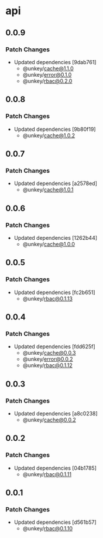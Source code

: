 # api

## 0.0.9

### Patch Changes

- Updated dependencies [9dab761]
  - @unkey/cache@1.1.0
  - @unkey/error@0.1.0
  - @unkey/rbac@0.2.0

## 0.0.8

### Patch Changes

- Updated dependencies [9b80f19]
  - @unkey/cache@1.0.2

## 0.0.7

### Patch Changes

- Updated dependencies [a2578ed]
  - @unkey/cache@1.0.1

## 0.0.6

### Patch Changes

- Updated dependencies [1262b44]
  - @unkey/cache@1.0.0

## 0.0.5

### Patch Changes

- Updated dependencies [fc2b651]
  - @unkey/rbac@0.1.13

## 0.0.4

### Patch Changes

- Updated dependencies [fdd625f]
  - @unkey/cache@0.0.3
  - @unkey/error@0.0.2
  - @unkey/rbac@0.1.12

## 0.0.3

### Patch Changes

- Updated dependencies [a8c0238]
  - @unkey/cache@0.0.2

## 0.0.2

### Patch Changes

- Updated dependencies [04b1785]
  - @unkey/rbac@0.1.11

## 0.0.1

### Patch Changes

- Updated dependencies [d561b57]
  - @unkey/rbac@0.1.10
